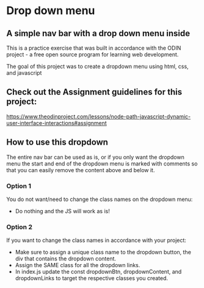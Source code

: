 # Drop down menu

## A simple nav bar with a drop down menu inside

This is a practice exercise that was built in accordance with the ODIN project - a free open source program for learning web development. 

The goal of this project was to create a dropdown menu using html, css, and javascript

## Check out the Assignment guidelines for this project:
https://www.theodinproject.com/lessons/node-path-javascript-dynamic-user-interface-interactions#assignment

## How to use this dropdown
The entire nav bar can be used as is, or if you only want the dropdown menu the start and end of the dropdown menu is marked with comments so that you can easily remove the content above and below it.

### Option 1
You do not want/need to change the class names on the dropdown menu:

*  Do nothing and the JS will work as is!

### Option 2
If you want to change the class names in accordance with your project:

* Make sure to assign a unique class name to the dropdown button, the div that contains the dropdown content.
* Assign the SAME class for all the dropdown links.
* In index.js update the const dropdownBtn, dropdownContent, and dropdownLinks to target the respective classes you created.